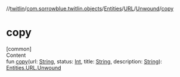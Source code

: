 //[twitlin](../../../../index.md)/[com.sorrowblue.twitlin.objects](../../../index.md)/[Entities](../../index.md)/[URL](../index.md)/[Unwound](index.md)/[copy](copy.md)



# copy  
[common]  
Content  
fun [copy](copy.md)(url: [String](https://kotlinlang.org/api/latest/jvm/stdlib/kotlin/-string/index.html), status: [Int](https://kotlinlang.org/api/latest/jvm/stdlib/kotlin/-int/index.html), title: [String](https://kotlinlang.org/api/latest/jvm/stdlib/kotlin/-string/index.html), description: [String](https://kotlinlang.org/api/latest/jvm/stdlib/kotlin/-string/index.html)): [Entities.URL.Unwound](index.md)  




